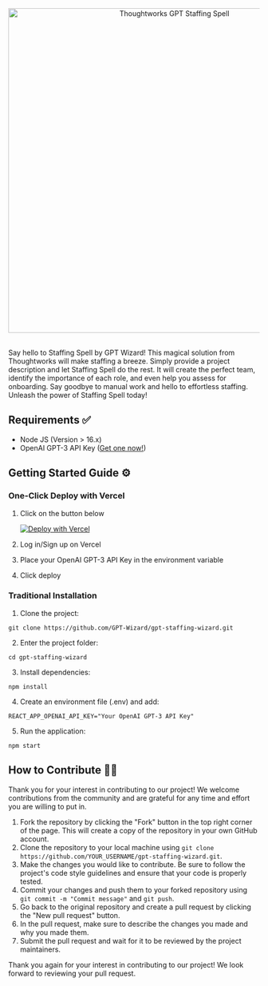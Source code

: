 <div align="center">
  <img src="https://images.ctfassets.net/a0typynlh1op/4rUQZSA4RGTwz7lrVYmvjV/0d67495e2d5b46bd27e9df33d938d305/thoughtworks-staffing-spell.png?fm=jpg&fl=progressive" alt="Thoughtworks GPT Staffing Spell" style="width: 650px;" />
</div>

<br/>

Say hello to Staffing Spell by GPT Wizard! This magical solution from Thoughtworks will make staffing a breeze. Simply provide a project description and let Staffing Spell do the rest. It will create the perfect team, identify the importance of each role, and even help you assess for onboarding. Say goodbye to manual work and hello to effortless staffing. Unleash the power of Staffing Spell today!

## Requirements ✅

- Node JS (Version > 16.x)
- OpenAI GPT-3 API Key ([Get one now!](https://platform.openai.com/account/api-keys))

## Getting Started Guide ⚙️

### One-Click Deploy with Vercel
1. Click on the button below

    [![Deploy with Vercel](https://vercel.com/button)](https://vercel.com/new/clone?repository-url=https%3A%2F%2Fgithub.com%2FGPT-Wizard%2Fgpt-staffing-wizard&env=REACT_APP_OPENAI_API_KEY&envDescription=Your%20OpenAI%20GPT-3%20API%20Key&envLink=https%3A%2F%2Fplatform.openai.com%2Faccount%2Fapi-keys&project-name=gpt-staffing-wizard&repository-name=gpt-staffing-wizard&demo-title=GPT%20Staffing%20Spell&demo-description=Experience%20effortless%20staffing%20with%20Staffing%20Spell%20by%20GPT%20Wizard.%20A%20magical%20solution%20that%20creates%20perfect%20teams%2C%20identifies%20role%20importance%20%26%20assesses%20for%20onboarding%20with%20just%20a%20project%20description.%20Unleash%20the%20magic%20today!%20%F0%9F%A7%99%E2%80%8D%E2%99%82%EF%B8%8F)

2. Log in/Sign up on Vercel
3. Place your OpenAI GPT-3 API Key in the environment variable
4. Click deploy

### Traditional Installation
1. Clone the project: 
```
git clone https://github.com/GPT-Wizard/gpt-staffing-wizard.git
```
2. Enter the project folder: 
```
cd gpt-staffing-wizard
```
3. Install dependencies: 
```
npm install
```
4. Create an environment file (.env) and add:
```
REACT_APP_OPENAI_API_KEY="Your OpenAI GPT-3 API Key"
```
5. Run the application: 
```
npm start
```

## How to Contribute 👨‍💻

Thank you for your interest in contributing to our project! We welcome contributions from the community and are grateful for any time and effort you are willing to put in.

1. Fork the repository by clicking the "Fork" button in the top right corner of the page. This will create a copy of the repository in your own GitHub account.
2. Clone the repository to your local machine using `git clone https://github.com/YOUR_USERNAME/gpt-staffing-wizard.git`.
3. Make the changes you would like to contribute. Be sure to follow the project's code style guidelines and ensure that your code is properly tested.
4. Commit your changes and push them to your forked repository using `git commit -m "Commit message"` and `git push`.
5. Go back to the original repository and create a pull request by clicking the "New pull request" button.
6. In the pull request, make sure to describe the changes you made and why you made them.
7. Submit the pull request and wait for it to be reviewed by the project maintainers.

Thank you again for your interest in contributing to our project! We look forward to reviewing your pull request.
